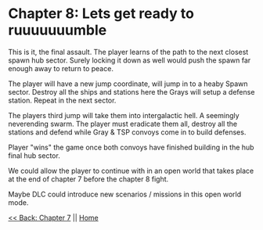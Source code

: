 # Chapter 8: Lets get ready to ruuuuuuumble
This is it, the final assault.  The player learns of the path to the next closest spawn hub sector. Surely locking it down as well would push the spawn far enough away to return to peace.

The player will have a new jump coordinate, will jump in to a heaby Spawn sector. Destroy all the ships and stations here the Grays will setup a defense station. Repeat in the next sector.

The players third jump will take them into intergalactic hell. A seemingly neverending swarm. The player must eradicate them all, destroy all the stations and defend while Gray & TSP convoys come in to build defenses.

Player "wins" the game once both convoys have finished building in the hub final hub sector.

We could allow the player to continue with in an open world that takes place at the end of chapter 7 before the chapter 8 fight.

Maybe DLC could introduce new scenarios / missions in this open world mode.

[<< Back: Chapter 7](./Chapter7.md) || [Home](../README.md)
